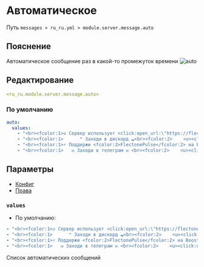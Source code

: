 # Автоматическое
Путь `messages > ru_ru.yml > module.server.message.auto`

## Пояснение
Автоматическое сообщение раз в какой-то промежуток времени
![auto](/auto.png)

## Редактирование
```yaml
<ru_ru.module.server.message.auto>
```

### По умолчанию
```yaml
auto:
  values:
    - "<br><fcolor:1>◇ Сервер использует <click:open_url:\"https://flectone.net/pulse/\"><hover:show_text:\"<fcolor:2>https://flectone.net/pulse/\"><fcolor:2>FlectonePulse</hover></click> :)<br>"
    - "<br><fcolor:1>      ❝ Заходи в дискорд ❠<br><fcolor:2>    <u><click:open_url:\"https://discord.flectone.net\"><hover:show_text:\"<fcolor:2>https://discord.flectone.net\">https://discord.flectone.net</hover></click></u><br>"
    - "<br><fcolor:1>⚡ Поддержи <fcolor:2>FlectonePulse</fcolor:2> на Boosty <br><fcolor:1>⚡ <u><click:open_url:\"https://boosty.to/thefaser/\"><hover:show_text:\"<fcolor:2>https://boosty.to/thefaser/\">https://boosty.to/thefaser/</hover></click></u><br>"
    - "<br><fcolor:1>   ✉ Заходи в телеграм ✉ <br><fcolor:2>    <u><click:open_url:\"https://t.me/flectone\"><hover:show_text:\"<fcolor:2>https://t.me/flectone\">https://t.me/flectone</hover></click></u><br>"
```

## Параметры

- [Конфиг](/ru/config/module/server/message/auto/)
- [Права](/ru/permissions/module/server/message/auto/)

### `values`
- По умолчанию:
```yaml
- "<br><fcolor:1>◇ Сервер использует <click:open_url:\"https://flectone.net/pulse/\"><hover:show_text:\"<fcolor:2>https://flectone.net/pulse/\"><fcolor:2>FlectonePulse</hover></click> :)<br>"
- "<br><fcolor:1>      ❝ Заходи в дискорд ❠<br><fcolor:2>    <u><click:open_url:\"https://discord.flectone.net\"><hover:show_text:\"<fcolor:2>https://discord.flectone.net\">https://discord.flectone.net</hover></click></u><br>"
- "<br><fcolor:1>⚡ Поддержи <fcolor:2>FlectonePulse</fcolor:2> на Boosty <br><fcolor:1>⚡ <u><click:open_url:\"https://boosty.to/thefaser/\"><hover:show_text:\"<fcolor:2>https://boosty.to/thefaser/\">https://boosty.to/thefaser/</hover></click></u><br>"
- "<br><fcolor:1>   ✉ Заходи в телеграм ✉ <br><fcolor:2>    <u><click:open_url:\"https://t.me/flectone\"><hover:show_text:\"<fcolor:2>https://t.me/flectone\">https://t.me/flectone</hover></click></u><br>"
```

Список автоматических сообщений